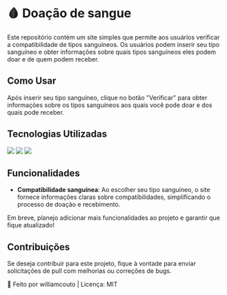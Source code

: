 # 🩸 Doação de sangue
Este repositório contém um site simples que permite aos usuários verificar a compatibilidade de tipos sanguíneos. Os usuários podem inserir seu tipo sanguíneo e obter informações sobre quais tipos sanguíneos eles podem doar e de quem podem receber.

## Como Usar
Após inserir seu tipo sanguíneo, clique no botão "Verificar" para obter informações sobre os tipos sanguíneos aos quais você pode doar e dos quais pode receber.

## Tecnologias Utilizadas
<div style = display: inline-block>
  <img src ="https://img.shields.io/badge/HTML5-E34F26?style=for-the-badge&logo=html5&logoColor=white">
  <img src = "https://img.shields.io/badge/CSS3-1572B6?style=for-the-badge&logo=css3&logoColor=white">
  <img src = "https://img.shields.io/badge/JavaScript-F7DF1E?style=for-the-badge&logo=javascript&logoColor=black">
</div>

## Funcionalidades
- **Compatibilidade sanguínea**: Ao escolher seu tipo sanguíneo, o site fornece informações claras sobre compatibilidades, simplificando o processo de doação e recebimento. 

Em breve, planejo adicionar mais funcionalidades ao projeto e garantir que fique atualizado!

## Contribuições
Se deseja contribuir para este projeto, fique à vontade para enviar solicitações de pull com melhorias ou correções de bugs.

🧠 Feito por williamcouto | Licença: MIT